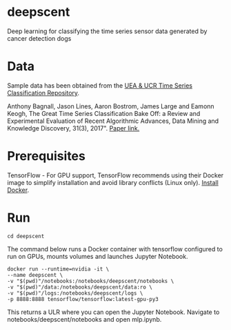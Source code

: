 # deepscent
Deep learning for classifying the time series sensor data generated by cancer detection dogs

# Data
Sample data has been obtained from the [UEA & UCR Time Series 
Classification Repository](http://www.timeseriesclassification.com 
"timeseriesclassification.com").

 Anthony Bagnall, Jason Lines, Aaron Bostrom, James Large and Eamonn 
 Keogh, The Great Time Series Classification Bake Off: a Review and 
 Experimental Evaluation of Recent Algorithmic Advances, Data Mining 
 and Knowledge Discovery, 31(3), 2017". [Paper link.](https://link.springer.com/article/10.1007/s10618-016-0483-9 
 "Bagnall et al. (2017)")

# Prerequisites
TensorFlow - For GPU support, TensorFlow recommends using their Docker 
image to simplify installation and avoid library conflicts (Linux only).
[Install Docker](https://www.docker.com "Docker homepage").

# Run
```
cd deepscent
```
The command below runs a Docker container with tensorflow configured to 
run on GPUs, mounts volumes and launches Jupyter Notebook.
```
docker run --runtime=nvidia -it \
--name deepscent \
-v "$(pwd)"/notebooks:/notebooks/deepscent/notebooks \
-v "$(pwd)"/data:/notebooks/deepscent/data:ro \
-v "$(pwd)"/logs:/notebooks/deepscent/logs \
-p 8888:8888 tensorflow/tensorflow:latest-gpu-py3
```
This returns a ULR where you can open the Jupyter Notebook. Navigate 
to notebooks/deepscent/notebooks and open mlp.ipynb.
